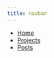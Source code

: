 ```yaml
---
title: navbar
---
```

  
  <!-- .html is needed in dev env -->
  <nav>
      <ul>
        <li><a href="/index">Home</a></li>
        <li><a href="/projects">Projects</a></li>
        <li><a href="/posts">Posts</a></li>
      </ul>
  </nav>    